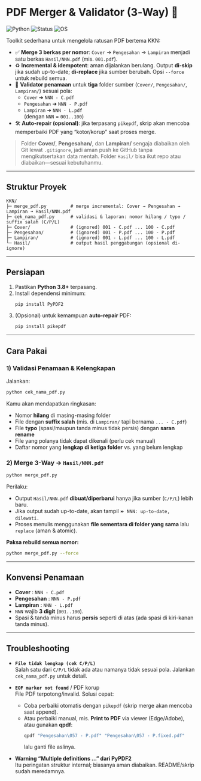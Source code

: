 # PDF Merger & Validator (3‑Way) 🚀

![Python](https://img.shields.io/badge/Python-3.8%2B-blue)
![Status](https://img.shields.io/badge/status-active-success)
![OS](https://img.shields.io/badge/OS-Windows%20%7C%20macOS%20%7C%20Linux-informational)

Toolkit sederhana untuk mengelola ratusan PDF bertema KKN:

- ✅ **Merge 3 berkas per nomor**: `Cover` → `Pengesahan` → `Lampiran` menjadi satu berkas `Hasil/NNN.pdf` (mis. `001.pdf`).
- ♻️ **Incremental & idempotent**: aman dijalankan berulang. Output **di-skip** jika sudah up-to-date; **di-replace** jika sumber berubah. Opsi `--force` untuk rebuild semua.
- 🔎 **Validator penamaan** untuk **tiga** folder sumber (`Cover/`, `Pengesahan/`, `Lampiran/`) sesuai pola:  
  - `Cover`      ➜ `NNN - C.pdf`  
  - `Pengesahan` ➜ `NNN - P.pdf`  
  - `Lampiran`   ➜ `NNN - L.pdf`  
  (dengan `NNN` = `001..100`)
- 🛠️ **Auto-repair (opsional)**: jika terpasang `pikepdf`, skrip akan mencoba memperbaiki PDF yang “kotor/korup” saat proses merge.

> Folder **Cover/**, **Pengesahan/**, dan **Lampiran/** sengaja diabaikan oleh Git lewat `.gitignore`, jadi aman push ke GitHub tanpa mengikutsertakan data mentah. Folder `Hasil/` bisa ikut repo atau diabaikan—sesuai kebutuhanmu.

---

## Struktur Proyek

```
KKN/
├─ merge_pdf.py         # merge incremental: Cover → Pengesahan → Lampiran ➜ Hasil/NNN.pdf
├─ cek_nama_pdf.py      # validasi & laporan: nomor hilang / typo / suffix salah (C/P/L)
├─ Cover/               # (ignored) 001 - C.pdf ... 100 - C.pdf
├─ Pengesahan/          # (ignored) 001 - P.pdf ... 100 - P.pdf
├─ Lampiran/            # (ignored) 001 - L.pdf ... 100 - L.pdf
└─ Hasil/               # output hasil penggabungan (opsional di-ignore)
```

---

## Persiapan

1. Pastikan **Python 3.8+** terpasang.
2. Install dependensi minimum:
   ```bash
   pip install PyPDF2
   ```
3. (Opsional) untuk kemampuan **auto-repair** PDF:
   ```bash
   pip install pikepdf
   ```

---

## Cara Pakai

### 1) Validasi Penamaan & Kelengkapan
Jalankan:
```bash
python cek_nama_pdf.py
```
Kamu akan mendapatkan ringkasan:
- Nomor **hilang** di masing-masing folder
- File dengan **suffix salah** (mis. di `Lampiran/` tapi bernama `... - C.pdf`)
- File **typo** (spasi/maupun tanda minus tidak persis) dengan **saran rename**
- File yang polanya tidak dapat dikenali (perlu cek manual)
- Daftar nomor yang **lengkap di ketiga folder** vs. yang belum lengkap

### 2) Merge 3-Way → `Hasil/NNN.pdf`
```bash
python merge_pdf.py
```
Perilaku:
- Output `Hasil/NNN.pdf` **dibuat/diperbarui** hanya jika sumber (`C/P/L`) lebih baru.
- Jika output sudah up-to-date, akan tampil `⏩ NNN: up-to-date, dilewati.`
- Proses menulis menggunakan **file sementara di folder yang sama** lalu `replace` (aman & atomic).

**Paksa rebuild semua nomor:**
```bash
python merge_pdf.py --force
```

---

## Konvensi Penamaan

- **Cover**      : `NNN - C.pdf`  
- **Pengesahan** : `NNN - P.pdf`  
- **Lampiran**   : `NNN - L.pdf`  
- `NNN` wajib **3 digit** (`001..100`).  
- Spasi & tanda minus harus **persis** seperti di atas (ada spasi di kiri-kanan tanda minus).

---

## Troubleshooting

- **`File tidak lengkap (cek C/P/L)`**  
  Salah satu dari `C/P/L` tidak ada atau namanya tidak sesuai pola. Jalankan `cek_nama_pdf.py` untuk detail.

- **`EOF marker not found`** / PDF korup  
  File PDF terpotong/invalid. Solusi cepat:
  - Coba perbaiki otomatis dengan `pikepdf` (skrip merge akan mencoba saat append).
  - Atau perbaiki manual, mis. **Print to PDF** via viewer (Edge/Adobe), atau gunakan **qpdf**:
    ```powershell
    qpdf "Pengesahan\057 - P.pdf" "Pengesahan\057 - P.fixed.pdf"
    ```
    lalu ganti file aslinya.

- **Warning “Multiple definitions …” dari PyPDF2**  
  Itu peringatan struktur internal; biasanya aman diabaikan. README/skrip sudah meredamnya.
